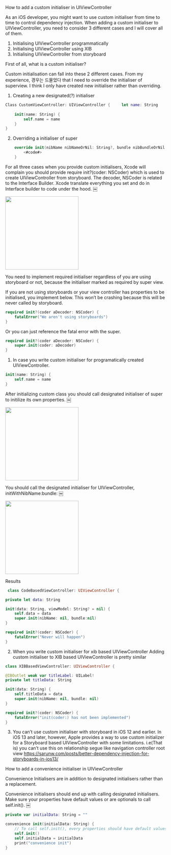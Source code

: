 How to add a custom initialiser in UIViewController

As an iOS developer, you might want to use custom initialiser from time to time to control dependency injection. When adding a custom initialiser to UIViewController, you need to consider 3 different cases and I will cover all of them.

1. Initialising UIViewController programmatically
2. Initialising UIViewController using XIB
3. Initialising UIViewController from storyboard 

First of all, what is a custom initialiser?

Custom initialisation can fall into these 2 different cases. From my experience, 경우는 드물었다 that I need to override the initialiser of superview. I think I only have created new initialiser rather than overriding.


1. Creating a new designated(?) initialiser
```Swift
Class CustomViewController: UIViewController {     let name: String
    
    init(name: String) {
        self.name = name
    }
}
```

2. Overriding a initialiser of super
```Swift
    override init(nibName nibNameOrNil: String?, bundle nibBundleOrNil: Bundle?) {
        <#code#>
    }
```

For all three cases when you provide custom initialisers, Xcode will complain you should provide require init?(coder: NSCoder) which is used to create UIViewController from storyboard. The decoder, NSCoder is related to the Interface Builder. Xcode translate everything you set and do in Interface builder to code under the hood.
￼<p align = "left">
<img src = "Images/requiredInitErr.png" width="230">
</p>
You need to implement required initialiser regardless of you are using storyboard or not, because the initialiser marked as required by super view.

If you are not using storyboards or your view controller has properties to be initialised, you implement below.
This won’t be crashing because this will be never called by storyboard.
```Swift
required init?(coder aDecoder: NSCoder) {
    fatalError("We aren't using storyboards")
}
```


Or you can just reference the fatal error with the super.
```Swift
required init?(coder aDecoder: NSCoder) {
    super.init(coder: aDecoder)
}
```


1.  In case you write custom initialiser for programatically created UIViewController.
```Swift
init(name: String) {
    self.name = name
}
```
After initializing custom class you should call designated initialiser of super to initilize its own properties.
￼<p align = "left">
<img src = "Images/superInitErr.png" width="230">
</p>

You should call the designated initialiser for UIViewController, initWithNibName:bundle:
￼<p align = "left">
<img src = "Images/initNameStringErr.png" width="230">
</p>

Results
```Swift
￼class CodeBasedViewController: UIViewController {

private let data: String

init(data: String, viewModel: String? = nil) {
    self.data = data
    super.init(nibName: nil, bundle:nil)
}

required init?(coder: NSCoder) {
    fatalError("Never will happen")
}
```

2. When you write custom initialiser for xib based UIViewController
Adding custom initialiser to XIB based UIViewController is pretty similar

```Swift
class XIBBasedViewController: UIViewController {

@IBOutlet weak var titleLabel: UILabel!
private let titleData: String

init(data: String) {
    self.titleData = data
    super.init(nibName: nil, bundle: nil)
}

required init?(coder: NSCoder) {
    fatalError("init(coder:) has not been implemented")
}
```


3. You can’t use custom initialiser with storyboard in iOS 12 and earlier.
In iOS 13 and later, however, Apple provides a way to use custom initializer for a Storyboard based UIViewController with some limitations. i.e(That is) you can’t use this on relationship segue like navigation controller root view
https://sarunw.com/posts/better-dependency-injection-for-storyboards-in-ios13/


How to add a convenience initialiser in UIViewController

Convenience Initialisers are in addition to designated initialisers rather than a replacement.

Convenience initialisers should end up with calling designated initialisers. Make sure your properties have default values or are optionals to call self.init().
￼
```Swift
private var initialData: String = ""

convenience init(initialData: String) {
    // To call self.init(), every properties should have default values or be optionals
    self.init()
    self.initialData = initialData
    print("convenience init")
}
```
